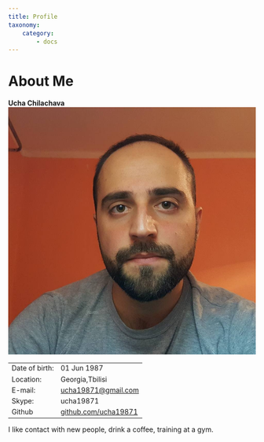 ```yaml
---
title: Profile
taxonomy:
    category:
        - docs
---
```


# About Me

**Ucha Chilachava**
![](14344340_1358283400868199_2792484756212493917_n.jpg?lightbox=600,400&resize=100,100)

| | |
| :--- | :--- |
| Date of birth: | 01 Jun 1987 |
| Location: | Georgia,Tbilisi |
| E-mail: | ucha19871@gmail.com |
| Skype: | ucha19871 |
| Github | [github.com/ucha19871](https://github.com/ucha19871/?target=_blank)  |










I like contact with new people, drink a coffee, training at a gym.